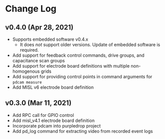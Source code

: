 # Change Log

## v0.4.0 (Apr 28, 2021)

- Supports embedded software v0.4.x
  - It does *not* support older versions. Update of embedded software is required.
- Add support for feedback control commands, drive groups, and capacitance
scan groups
- Add support for electrode board definitions with multiple non-homogenous grids
- Add support for providing control points in command arguments for `pdcam measure`
- Add MISL v6 electrode board definition

## v0.3.0 (Mar 11, 2021)

- Add RPC call for GPIO control
- Add misl_v4.1 electrode board definition
- Incorporate pdcam into purpledrop project
- Add pd_log command for extracting video from recorded event logs
